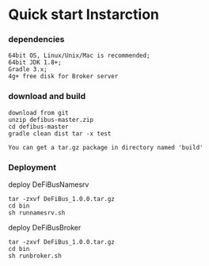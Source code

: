 # Quick start Instarction

### dependencies
```
64bit OS, Linux/Unix/Mac is recommended;
64bit JDK 1.8+;
Gradle 3.x;
4g+ free disk for Broker server
```

### download and build

```
download from git
unzip defibus-master.zip
cd defibus-master
gradle clean dist tar -x test

You can get a tar.gz package in directory named 'build'
```

### Deployment

deploy DeFiBusNamesrv
```
tar -zxvf DeFiBus_1.0.0.tar.gz
cd bin
sh runnamesrv.sh
```

deploy DeFiBusBroker
```
tar -zxvf DeFiBus_1.0.0.tar.gz
cd bin
sh runbroker.sh
```
